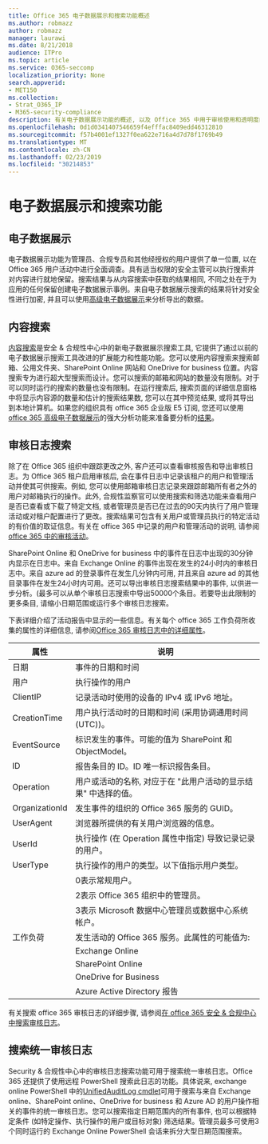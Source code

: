 ```yaml
---
title: Office 365 电子数据展示和搜索功能概述
ms.author: robmazz
author: robmazz
manager: laurawi
ms.date: 8/21/2018
audience: ITPro
ms.topic: article
ms.service: O365-seccomp
localization_priority: None
search.appverid:
- MET150
ms.collection:
- Strat_O365_IP
- M365-security-compliance
description: 有关电子数据展示功能的概述, 以及 Office 365 中用于审核使用和透明度的其他搜索功能。
ms.openlocfilehash: 0d1d0341407546659f4efffac8409edd46312810
ms.sourcegitcommit: f57b4001ef1327f0ea622e716a4d7d78f1769b49
ms.translationtype: MT
ms.contentlocale: zh-CN
ms.lasthandoff: 02/23/2019
ms.locfileid: "30214853"
---
```

# <a name="ediscovery-and-search-features"></a>电子数据展示和搜索功能 

## <a name="ediscovery"></a>电子数据展示
电子数据展示功能为管理员、合规专员和其他经授权的用户提供了单一位置, 以在 Office 365 用户活动中进行全面调查。具有适当权限的安全主管可以执行搜索并对内容进行就地保留。搜索结果与从内容搜索中获取的结果相同, 不同之处在于为应用的任何保留创建电子数据展示事例。来自电子数据展示搜索的结果将针对安全性进行加密, 并且可以使用[高级电子数据展示](https://support.office.com/article/office-365-advanced-ediscovery-fd53438a-a760-45f6-9df4-861b50161ae4)来分析导出的数据。

## <a name="content-search"></a>内容搜索
[内容搜索](https://support.office.com/article/Run-a-Content-Search-in-the-Office-365-Security-Compliance-Center-61852fd9-fe8a-4880-a339-cb19ed3bff4a)是安全 & 合规性中心中的新电子数据展示搜索工具, 它提供了通过以前的电子数据展示搜索工具改进的扩展能力和性能功能。您可以使用内容搜索来搜索邮箱、公用文件夹、SharePoint Online 网站和 OneDrive for business 位置。内容搜索专为进行超大型搜索而设计。您可以搜索的邮箱和网站的数量没有限制。对于可以同时运行的搜索的数量也没有限制。在运行搜索后, 搜索页面的详细信息窗格中将显示内容源的数量和估计的搜索结果数, 您可以在其中预览结果, 或将其导出到本地计算机。如果您的组织具有 office 365 企业版 E5 订阅, 您还可以使用[office 365 高级电子数据展示](http://go.microsoft.com/fwlink/p/?LinkID=620116)的强大分析功能来准备要分析的[结果](https://support.office.com/article/Run-a-Content-Search-in-the-Office-365-Security-Compliance-Center-61852fd9-fe8a-4880-a339-cb19ed3bff4a#prepare)。

## <a name="audit-log-search"></a>审核日志搜索
除了在 Office 365 组织中跟踪更改之外, 客户还可以查看审核报告和导出审核日志。为 Office 365 租户启用审核后, 会在事件日志中记录该租户的用户和管理活动并使其可供搜索。例如, 您可以使用邮箱审核日志记录来跟踪邮箱所有者之外的用户对邮箱执行的操作。此外, 合规性监察官可以使用搜索和筛选功能来查看用户是否已查看或下载了特定文档, 或者管理员是否已在过去的90天内执行了用户管理活动或对租户配置进行了更改。搜索结果可包含有关用户或管理员执行的特定活动的有价值的取证信息。有关在 office 365 中记录的用户和管理活动的说明, 请参阅[office 365 中的审核活动](https://support.office.com/article/Search-the-audit-log-in-the-Office-365-Security-Compliance-Center-0d4d0f35-390b-4518-800e-0c7ec95e946c#auditlogevents)。

SharePoint Online 和 OneDrive for business 中的事件在日志中出现的30分钟内显示在日志中。来自 Exchange Online 的事件出现在发生的24小时内的审核日志中。来自 azure ad 的登录事件在发生几分钟内可用, 并且来自 azure ad 的其他目录事件在发生24小时内可用。还可以导出审核日志搜索结果中的事件, 以供进一步分析。(最多可以从单个审核日志搜索中导出50000个条目。若要导出此限制的更多条目, 请缩小日期范围或运行多个审核日志搜索。

下表详细介绍了活动报告中显示的一些信息。有关每个 office 365 工作负荷所收集的属性的详细信息, 请参阅[Office 365 审核日志中的详细属性](https://support.office.com/article/detailed-properties-in-the-office-365-audit-log-ce004100-9e7f-443e-942b-9b04098fcfc3
)。

| 属性 | 说明 |
|----------------|----------------------------------------------------------------------------------------------------------------------|
| 日期 | 事件的日期和时间 |
| 用户 | 执行操作的用户 |
| ClientIP | 记录活动时使用的设备的 IPv4 或 IPv6 地址。 |
| CreationTime | 用户执行活动时的日期和时间 (采用协调通用时间 (UTC))。 |
| EventSource | 标识发生的事件。可能的值为 SharePoint 和 ObjectModel。 |
| ID | 报告条目的 ID。ID 唯一标识报告条目。 |
| Operation | 用户或活动的名称, 对应于在 "此用户活动的显示结果" 中选择的值。 |
| OrganizationId | 发生事件的组织的 Office 365 服务的 GUID。 |
| UserAgent | 浏览器所提供的有关用户浏览器的信息。 |
| UserId | 执行操作 (在 Operation 属性中指定) 导致记录记录的用户。 |
| UserType | 执行操作的用户的类型。以下值指示用户类型。 |
|  | 0表示常规用户。 |
|  | 2表示 Office 365 组织中的管理员。 |
|  | 3表示 Microsoft 数据中心管理员或数据中心系统帐户。 |
| 工作负荷 | 发生活动的 Office 365 服务。此属性的可能值为: |
|  | Exchange Online |
|  | SharePoint Online |
|  | OneDrive for Business |
|  | Azure Active Directory 报告 |


有关搜索 office 365 审核日志的详细步骤, 请参阅[在 office 365 安全 & 合规中心中搜索审核日志](https://support.office.com/article/Search-the-audit-log-in-the-Office-365-Security-Compliance-Center-0d4d0f35-390b-4518-800e-0c7ec95e946c)。

## <a name="search-unified-audit-log"></a>搜索统一审核日志
Security & 合规性中心中的审核日志搜索功能可用于搜索统一审核日志。Office 365 还提供了使用远程 PowerShell 搜索此日志的功能。具体说来, exchange online PowerShell 中的[UnifiedAuditLog cmdlet](https://docs.microsoft.com/powershell/module/exchange/policy-and-compliance-audit/Search-UnifiedAuditLog?view=exchange-ps)可用于搜索与来自 Exchange online、SharePoint online、OneDrive for business 和 Azure AD 的用户操作相关的事件的统一审核日志。您可以搜索指定日期范围内的所有事件, 也可以根据特定条件 (如特定操作、执行操作的用户或目标对象) 筛选结果。管理员最多可使用3个同时运行的 Exchange Online PowerShell 会话来拆分大型日期范围搜索。
